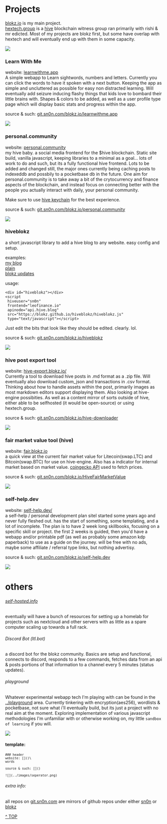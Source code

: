 # Projects

<a href='https://blokz.io'>blokz.io</a> is my main project. \
[hextech.group](https://hextech.group/) is a <a href="https://hive.io/">hive</a> blockchain witness group ran primarily with rishi & mr edicted. Most of my projects are blokz first, but some have overlap with hextech and will eventually end up with them in some capacity. 

![](../images/seperator.png)

### Learn With Me
website: [learnwithme.app](https://learnwithme.app/)\
A simple webapp to Learn sightwords, numbers and letters. Currently you can click the words to have it spoken with a next button. Keeping the app as simple and uncluttered as possible for easy non distracted learning. Will eventually add seizure inducing flashy things that kids love to bombard their little brains with. Shapes & colors to be added, as well as a user profile type page which will display basic stats and progress within the app.  

source & such: [git.sn0n.com/blokz.io/learnwithme.app](https://git.sn0n.com/blokz.io/learnwithme.app)

![](../images/seperator.png)


### personal.community
website: [personal.community](https://personal.community)\
my hive baby. a social media frontend for the $hive blockchain. Static site build, vanilla javascript, keeping libraries to a minimal as a goal... lots of work to do and such, but its a fully functional hive frontend. Lots to be added and changed still, the major ones currently being caching posts to indexeddb and possbily to a pocketbase db in the future. One aim for personal.community is to take away a bit of the crytocurrency and finance aspects of the blockchain, and instead focus on connecting better with the people you actually interact with daily, your personal community. 


Make sure to use [hive keychain](https://hive-keychain.com/) for the best experience. 

source & such: [git.sn0n.com/blokz.io/personal.community](https://git.sn0n.com/blokz.io/personal.community)

![](../images/seperator.png)

### hiveblokz
a short javascript library to add a hive blog to any website. easy config and setup. 

examples:\
[my blog](../blog/)\
[plain](../hiveblokz.html)\
[blokz updates](https://blokz.github.io/hiveblokz/index.html)

usage:
``` 
<div id="hiveblokz"></div>
<script
 hiveuser="sn0n" 
 frontend="leofinance.io" 
 apinode="api.hive.blog" 
 src="https://blokz.github.io/hiveblokz/hiveblokz.js" 
 type="text/javascript"></script>
```
Just edit the bits that look like they should be edited. clearly. lol. 

source & such: [git.sn0n.com/blokz.io/hiveblokz](https://git.sn0n.com/blokz.io/hiveblokz)

![](../images/seperator.png)

### hive post export tool
website: [hive-export.blokz.io/](https://hive-export.blokz.io/)\
Currently a tool to download hive posts in .md format as a .zip file. Will eventually also download custom_json and transactions in .csv format. Thinking about how to handle assets within the post, primarily images as most markdown editors support displaying them. Also looking at hive-engine possibities. As well as a content mirror of sorts outside of hive, either able to be selfhosted (it would be open-source) or using hextech.group. 

source & such: [git.sn0n.com/blokz.io/hive-downloader](https://git.sn0n.com/blokz.io/hive-downloader)

![](../images/seperator.png)




### fair market value tool (hive)
website: [fair.blokz.io](https://fair.blokz.io)\
a quick view at the current fair market value for Litecoin(swap.LTC) and Bitcoin(swap.BTC) for use on hive-engine. Also has a indicator for internal market based on market value. [coingecko API](https://www.coingecko.com/en/api/documentation) used to fetch prices.

source & such: [git.sn0n.com/blokz.io/HiveFairMarketValue](https://git.sn0n.com/blokz.io/HiveFairMarketValue)

![](../images/seperator.png)



### self-help.dev
website: [self-help.dev/](https://self-help.dev/)\
a self-help / personal development plan siteI started some years ago and never fully fleshed out. has the start of something, some templating, and a lot of incomplete. The plan is to have 2 week long skillbooks, focusing on a specific skill or project. the first 2 weeks is guided, then you'd have a webapp and/or printable pdf (as well as probably some amazon kdp paperback) to use as a guide on the journey. will be free with no ads, maybe some affiliate / referral type links, but nothing advertisy.

source & such: [git.sn0n.com/blokz.io/self-help.dev](https://git.sn0n.com/blokz.io/self-help.dev)

![](../images/seperator.png)


# others

###### [self-hosted.info](https://self-hosted.info)
 eventually will have a bunch of resources for setting up a homelab for projects such as nextcloud and other servers with as little as a spare computer scaling up towards a full rack.

###### Discord Bot (ltl.bot)
a discord bot for the blokz community. Basics are setup and functional, connects to discord, responds to a few commands, fetches data from an api & posts portions of that information to a channel every 5 minutes (status updates).

###### playground
Whatever experimental webapp tech I'm playing with can be found in the <a href='../playground/'>../playground</a> area. 
Currently tinkering with encryption(aes256), wordlists & pocketbase, not sure what i'll eventually build, but its just a project with no real aim at the moment. Exploring implementation of various javascript methodologies I'm unfamiliar with or otherwise working on, my little `sandbox of learning` if you will. 


![](../images/seperator.png)

#### template: 
<small>

```
### header
website: []()\
words

source & such: []()

![](../images/seperator.png)
```
</small>

###### extra info: 
all repos on [git.sn0n.com](https://git.sn0n.com) are mirrors of github repos under either [sn0n](https://github.com/sn0n) or [blokz](https://github.com/blokz) 


<a class="topOfPage" href="#top" title="Go to the top of this page">^ TOP</a>
